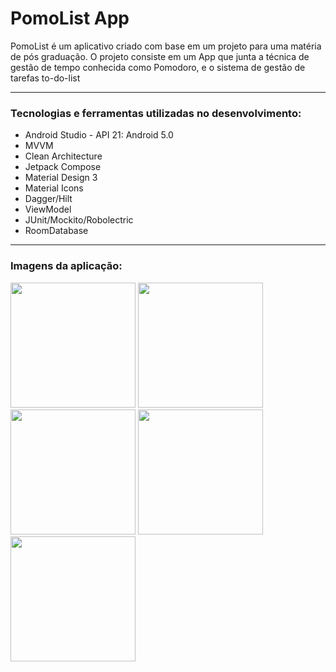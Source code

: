 # PomoList App

<p> PomoList é um aplicativo criado com base em um projeto para uma matéria de pós graduação. O projeto consiste em um App que junta a técnica de gestão de tempo conhecida como Pomodoro, e o sistema de gestão de tarefas to-do-list </p>
<hr>
<h3> Tecnologias e ferramentas utilizadas no desenvolvimento: </h3>
<ul>
  <li> Android Studio - API 21: Android 5.0 </li>
  <li> MVVM </li>  
  <li> Clean Architecture </li>
  <li> Jetpack Compose </li>
  <li> Material Design 3 </li>
  <li> Material Icons </li>
  <li> Dagger/Hilt </li>
  <li> ViewModel </li> 
  <li> JUnit/Mockito/Robolectric </li>
  <li> RoomDatabase </li>
</ul>
<hr>
<h3> Imagens da aplicação: </h3>
<div>
  <img src="https://github.com/IsaacDev2022/Pomo-List-App/assets/56280877/c19398b2-f223-4809-bf3e-03c10fb08b88.jpg" width="200px" />

  <img src="https://github.com/IsaacDev2022/Pomo-List-App/assets/56280877/6f83dcc2-9e7a-460d-a138-6bb7bf99de0b.jpg" width="200px" />

  <img src="https://github.com/IsaacDev2022/Pomo-List-App/assets/56280877/5a170e7d-e0f2-41cd-b3da-fc069ea931f0.jpg" width="200px" />

  <img src="https://github.com/IsaacDev2022/Pomo-List-App/assets/56280877/777827c7-e1f9-4891-abaa-e1466dd3477a.jpg" width="200px" />
  
  <img src="https://github.com/IsaacDev2022/Pomo-List-App/assets/56280877/0ab50b40-2b00-41f1-9029-ec3a5ab90ad7.jpg" width="200px" />
  
</div>
